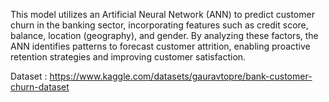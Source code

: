 This model utilizes an Artificial Neural Network (ANN) to predict customer churn in the banking sector, incorporating features such as credit score, balance, location (geography), and gender. By analyzing these factors, the ANN identifies patterns to forecast customer attrition, enabling proactive retention strategies and improving customer satisfaction.

Dataset : https://www.kaggle.com/datasets/gauravtopre/bank-customer-churn-dataset 

